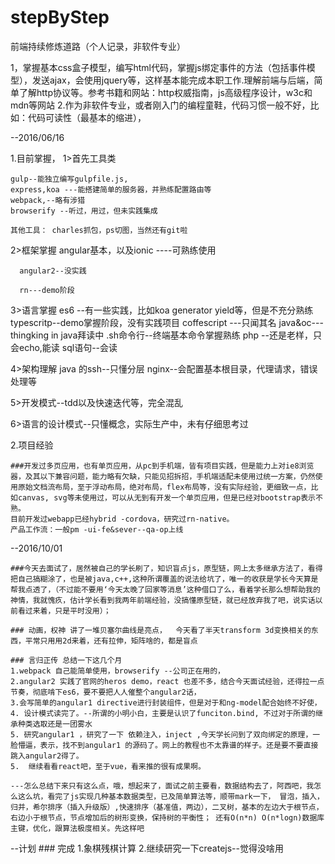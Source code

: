 # stepByStep
前端持续修炼道路（个人记录，非软件专业）

1，掌握基本css盒子模型，编写html代码，掌握js绑定事件的方法（包括事件模型），发送ajax，会使用jquery等，这样基本能完成本职工作.理解前端与后端，简单了解http协议等。参考书籍和网站：http权威指南，js高级程序设计，w3c和mdn等网站
2.作为非软件专业，或者刚入门的编程童鞋，代码习惯一般不好，比如：代码可读性（最基本的缩进），

--2016/06/16

1.目前掌握，
  1>首先工具类

    gulp--能独立编写gulpfile.js,
    express,koa ---能搭建简单的服务器，并熟练配置路由等
    webpack,--略有涉猎
    browserify --听过，用过，但未实践集成

    其他工具： charles抓包，ps切图，当然还有git啦


  2>框架掌握
      angular基本，以及ionic ----可熟练使用

      angular2--没实践

      rn---demo阶段

  3>语言掌握
      es6 --有一些实践，比如koa generator yield等，但是不充分熟练
      typescritp--demo掌握阶段，没有实践项目
      coffescript ---只闻其名
      java&oc---thingking in java拜读中
      .sh命令行--终端基本命令掌握熟练
      php --还是老样，只会echo,能读
      sql语句--会读

  4>架构理解
    java 的ssh--只懂分层
    nginx--会配置基本根目录，代理请求，错误处理等


  5>开发模式--tdd以及快速迭代等，完全混乱

  6>语言的设计模式--只懂概念，实际生产中，未有仔细思考过


2.项目经验

    ###开发过多页应用，也有单页应用，从pc到手机端，皆有项目实践，但是能力上对ie8浏览器，及其以下兼容问题，能力略有欠缺，只能见招拆招，手机端适配未使用过统一方案，仍然使用原始文档流布局，至于浮动布局，绝对布局，flex布局等，没有实际经验，更细致一点，比如canvas, svg等未使用过，可以从无到有开发一个单页应用，但是已经对bootstrap表示不熟。
    目前开发过webapp已经hybrid -cordova，研究过rn-native。
    产品工作流：一般pm -ui-fe&sever--qa-op上线

--2016/10/01

    ###今天去面试了，居然被自己的学长刷了，知识盲点js，原型链，网上太多继承方法了，看得把自己搞糊涂了，也是被java,c++,这种所谓覆盖的说法给坑了，唯一的收获是学长今天算是帮我点透了，（不过能不要用‘今天太晚了回家等消息’这种借口了么，看着学长那么想帮助我的神情，我就愧疚，估计学长看到我两年前端经验，没搞懂原型链，就已经放弃我了吧，说实话以前看过来着，只是平时没用）；

    ### 动画，权神 讲了一堆贝塞尔曲线是亮点，  今天看了半天transform 3d变换相关的东西，平常只用用2d来着，还有拉伸，矩阵啥的，都是盲点

    ### 言归正传 总结一下这几个月
    1.webpack 自己能简单使用，browserify --公司正在用的，
    2.angular2 实践了官网的heros demo，react 也差不多，结合今天面试经验，还得拉一点节奏，彻底啃下es6，要不要把人人催整个angular2话，
    3.会写简单的angular1 directive进行封装组件，但是对于和ng-model配合始终不好使，
    4. 设计模式读完了。--所谓的小明小白，主要是认识了funciton.bind, 不过对于所谓的继承种类选取还是一团雾水
    5. 研究angular1 ，研究了一下 依赖注入，inject ,今天学长问到了双向绑定的原理，一脸懵逼，表示，找不到angular1 的源码了。网上的教程也不太靠谱的样子。还是要不要直接跳入angular2得了。
    5.  继续看看react吧，至于vue，看来推的很有成果啊。

    ---怎么总结下来只有这么点，哦，想起来了，面试之前主要看，数据结构去了，阿西吧，我怎么这么坑，看完了js实现几种基本数据类型，已及简单算法等，顺带mark一下， 冒泡，插入，归并，希尔排序（插入升级版）,快速排序（基准值，两边），二叉树，基本的左边大于根节点，右边小于根节点，节点增加后的树形变换，保持树的平衡性； 还有O(n*n) O(n*logn)数据库主键，优化，跟算法极度相关。先这样吧

--计划
    ### 完成
        1.象棋残棋计算
        2.继续研究一下createjs--觉得没啥用










